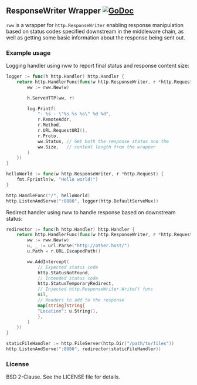 ## ResponseWriter Wrapper [![GoDoc](https://godoc.org/github.com/ragnar-johannsson/rww?status.png)](https://godoc.org/github.com/ragnar-johannsson/rww)

`rww` is a wrapper for `http.ResponseWriter` enabling response manipulation based on status codes specified downstream in the middleware chain, as well as getting some basic information about the response being sent out.

### Example usage

Logging handler using rww to report final status and response content size:

```go
logger := func(h http.Handler) http.Handler {
    return http.HandlerFunc(func(w http.ResponseWriter, r *http.Request) {
        ww := rww.New(w)

        h.ServeHTTP(ww, r)

        log.Printf(
            "- %s - \"%s %s %s\" %d %d",
            r.RemoteAddr,
            r.Method,
            r.URL.RequestURI(),
            r.Proto,
            ww.Status, // Get both the response status and the
            ww.Size,   // content length from the wrapper
        )
    })
}

helloWorld := func(w http.ResponseWriter, r *http.Request) {
    fmt.Fprintln(w, "Hello world!")
}

http.HandleFunc("/", helloWorld)
http.ListenAndServe(":8080", logger(http.DefaultServeMux))
```


Redirect handler using rww to handle response based on downstream status:

```go
redirector := func(h http.Handler) http.Handler {
    return http.HandlerFunc(func(w http.ResponseWriter, r *http.Request) {
        ww := rww.New(w)
        u, _ := url.Parse("http://other.host/")
        u.Path = r.URL.EscapedPath()

        ww.AddIntercept(
            // Expected status code
            http.StatusNotFound,
            // Intended status code
            http.StatusTemporaryRedirect,
            // Injected http.ResponseWriter.Write() func
            nil,
            // Headers to add to the response
            map[string]string{
            "Location": u.String(),
            },
        )
    })
}

staticFileHandler := http.FileServer(http.Dir("/path/to/files"))
http.ListenAndServe(":8080", redirector(staticFileHandler))
```

### License

BSD 2-Clause. See the LICENSE file for details.
